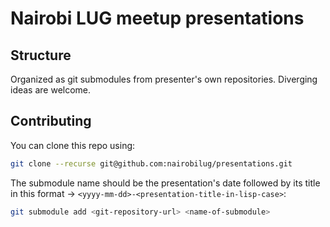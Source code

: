 # Nairobi LUG meetup presentations


## Structure
Organized as git submodules from presenter's own repositories.
Diverging ideas are welcome.

## Contributing

You can clone this repo using:

```sh
git clone --recurse git@github.com:nairobilug/presentations.git
```

The submodule name should be the presentation's date followed by its title in this format -> `<yyyy-mm-dd>-<presentation-title-in-lisp-case>`:

```sh
git submodule add <git-repository-url> <name-of-submodule>
```
